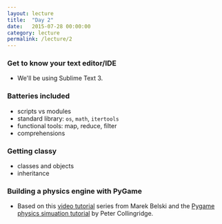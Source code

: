 ```yaml
---
layout: lecture
title:  "Day 2"
date:   2015-07-28 00:00:00
category: lecture
permalink: /lecture/2
---
```


### Get to know your text editor/IDE

- We'll be using Sublime Text 3.

### Batteries included
- scripts vs modules
- standard library: `os`, `math`, `itertools`
- functional tools: map, reduce, filter
- comprehensions

### Getting classy
- classes and objects
- inheritance

### Building a physics engine with PyGame
- Based on this [video tutorial](https://www.youtube.com/playlist?list=PLE3D1A71BB598FEF6) series from Marek Belski and the [Pygame physics simuation tutorial](http://www.petercollingridge.co.uk/pygame-physics-simulation) by Peter Collingridge.
